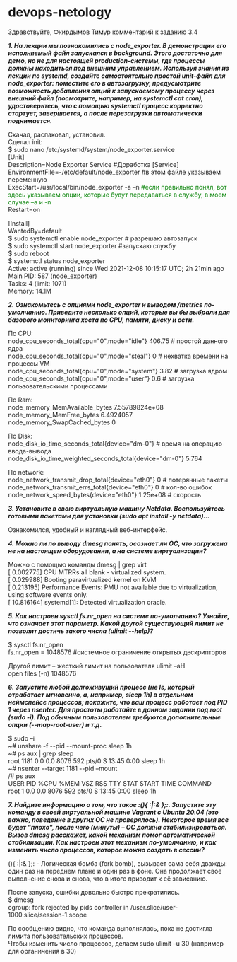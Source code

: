 # devops-netology

Здравствуйте, Фкирдымов Тимур комментарий к заданию 3.4


***1. На лекции мы познакомились с node_exporter. В демонстрации его исполняемый файл запускался в background. Этого достаточно для демо, но не для настоящей production-системы, где процессы должны находиться под внешним управлением. Используя знания из лекции по systemd, создайте самостоятельно простой unit-файл для node_exporter: поместите его в автозагрузку, предусмотрите возможность добавления опций к запускаемому процессу через внешний файл (посмотрите, например, на systemctl cat cron),  удостоверьтесь, что с помощью systemctl процесс корректно стартует, завершается, а после перезагрузки автоматически поднимается.***

Скачал, распаковал, установил.  
Сделал init:  
$ sudo nano /etc/systemd/system/node_exporter.service  
[Unit]  
Description=Node Exporter Service
#Доработка
[Service]  
EnvironmentFile=-/etc/default/node_exporter  #в этом файле указываем переменную  
ExecStart=/usr/local/bin/node_exporter -a –n <span style="color: green">#если правильно понял, вот здесь указываем опции, которые будут передаваться в службу, в моем случае –a и -n </span>  
Restart=on  

[Install]  
WantedBy=default  
$ sudo systemctl enable node_exporter    # разрешаю автозапуск  
$ sudo systemctl start node_exporter #запускаю службу  
$ sudo reboot  
$ systemctl status node_exporter  
Active: active (running) since Wed 2021-12-08 10:15:17 UTC; 2h 21min ago  
Main PID: 587 (node_exporter)  
Tasks: 4 (limit: 1071)  
 Memory: 14.1M

***2. Ознакомьтесь с опциями node_exporter и выводом /metrics по-умолчанию. Приведите несколько опций, которые вы бы выбрали для базового мониторинга хоста по CPU, памяти, диску и сети.***

По CPU:  
node_cpu_seconds_total{cpu="0",mode="idle"} 406.75                           # простой данного ядра  
node_cpu_seconds_total{cpu="0",mode="steal"} 0                               # нехватка времени на процессы VM  
node_cpu_seconds_total{cpu="0",mode="system"} 3.82                           # загрузка ядром  
node_cpu_seconds_total{cpu="0",mode="user"} 0.6                              # загрузка пользовательскими процессами  

По Ram:  
node_memory_MemAvailable_bytes 7.55789824e+08  
node_memory_MemFree_bytes 6.4924057  
node_memory_SwapCached_bytes 0

По Disk:  
node_disk_io_time_seconds_total{device="dm-0"}			 	    # время на операцию ввода-вывода  
node_disk_io_time_weighted_seconds_total{device="dm-0"} 5.764  

По network:  
node_network_transmit_drop_total{device="eth0"} 0                           # потерянные пакеты  
node_network_transmit_errs_total{device="eth0"} 0			    # кол-во ошибок  
node_network_speed_bytes{device="eth0"} 1.25e+08			    # скорость

***3. Установите в свою виртуальную машину Netdata. Воспользуйтесь готовыми пакетами для установки (sudo apt install -y netdata)...***

Ознакомился, удобный и наглядный веб-интерфейс.

***4. Можно ли по выводу dmesg понять, осознает ли ОС, что загружена не на настоящем оборудовании, а на системе виртуализации?***

Можно с помощью команды  dmesg | grep virt  
[    0.002775] CPU MTRRs all blank - virtualized system.  
[    0.029988] Booting paravirtualized kernel on KVM  
[    0.213195] Performance Events: PMU not available due to virtualization, using software events only.  
[   10.816164] systemd[1]: Detected virtualization oracle.

***5. Как настроен sysctl fs.nr_open на системе по-умолчанию? Узнайте, что означает этот параметр. Какой другой существующий лимит не позволит достичь такого числа (ulimit --help)?***

$ sysctl fs.nr_open  
  fs.nr_open = 1048576   #системное ограничение открытых дескрипторов  

Другой лимит – жесткий лимит на пользователя ulimit –aH  
open files                      (-n) 1048576

***6. Запустите любой долгоживущий процесс (не ls, который отработает мгновенно, а, например, sleep 1h) в отдельном неймспейсе процессов; покажите, что ваш процесс работает под PID 1 через nsenter. Для простоты работайте в данном задании под root (sudo -i). Под обычным пользователем требуются дополнительные опции (--map-root-user) и т.д.***

$ sudo –i  
~# unshare -f --pid --mount-proc sleep 1h  
~# ps aux | grep sleep  
root        1181  0.0  0.0   8076   592 pts/0    S    13:45   0:00 sleep 1h  
~# nsenter --target 1181 --pid –mount  
/# ps aux  
USER         PID %CPU %MEM    VSZ   RSS TTY      STAT START   TIME COMMAND  
root           1  0.0  0.0   8076   592 pts/0    S    13:45   0:00 sleep 1h  

***7. Найдите информацию о том, что такое :(){ :|:& };:. Запустите эту команду в своей виртуальной машине Vagrant с Ubuntu 20.04 (это важно, поведение в других ОС не проверялось). Некоторое время все будет "плохо", после чего (минуты) – ОС должна стабилизироваться. Вызов dmesg расскажет, какой механизм помог автоматической стабилизации. Как настроен этот механизм по-умолчанию, и как изменить число процессов, которое можно создать в сессии?***

(){ :|:& };: - Логическая бомба (fork bomb), вызывает сама себя дважды: один раз на переднем плане и один раз в фоне. Она продолжает своё выполнение снова и снова, что в итоге приводит к её зависанию.

После запуска, ошибки довольно быстро прекратились.  
$ dmesg  
cgroup: fork rejected by pids controller in /user.slice/user-1000.slice/session-1.scope

По сообщению видно, что команда выполнялась, пока не достигла лимита пользовательских процессов.  
Чтобы изменить число процессов,  делаем sudo ulimit –u 30 (например для органичения в 30)


